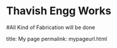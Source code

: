# Thavish Engg Works


#All Kind of Fabrication will be done

title: My page
permalink: mypageurl.html


